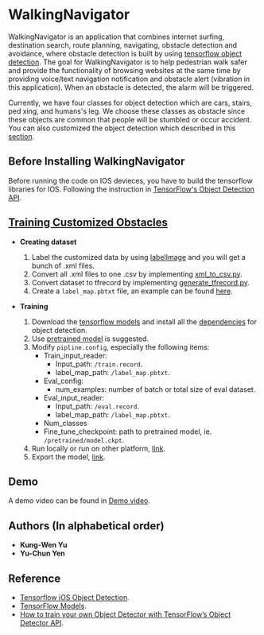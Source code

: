# WalkingNavigator
WalkingNavigator is an application that combines internet surfing, destination search, route planning, navigating, obstacle detection and avoidance, where obstacle detection is built by using [tensorflow object detection](https://github.com/tensorflow/models). The goal for WalkingNavigator is to help pedestrian walk safer and provide the functionality of browsing websites at the same time by providing voice/text navigation notification and obstacle alert (vibration in this application). When an obstacle is detected, the alarm will be triggered.

Currently, we have four classes for object detection which are cars, stairs, ped xing, and humans's leg. We choose these classes as obstacle since these objects are common that people will be stumbled or occur accident. You can also customized the object detection which described in this <a href="object-detection">section</a>.

## Before Installing WalkingNavigator
Before running the code on IOS devieces, you have to build the tensorflow libraries for IOS. Following the instruction in [TensorFlow's Object Detection API](https://github.com/csharpseattle/tensorflowiOS).

## [Training Customized Obstacles](#object-detection)
* **Creating dataset**
  1. Label the customized data by using [labelImage](https://github.com/tzutalin/labelImg#macos) and you will get a bunch of .xml files.
  2. Convert all .xml files to one .csv by implementing [xml_to_csv.py]().
  3. Convert dataset to tfrecord by implementing [generate_tfrecord.py]().
  4. Create a `label_map.pbtxt` file, an example can be found [here]().

* **Training** 
  1. Download the [tensorflow models](https://github.com/tensorflow/models) and install all the [dependencies](https://github.com/tensorflow/models/blob/master/research/object_detection/g3doc/installation.md) for object detection.
  2. Use [pretrained model](https://github.com/tensorflow/models/blob/master/research/object_detection/g3doc/detection_model_zoo.md) is suggested.
  3. Modify `pipline.config`, especially the following items:
      * Train_input_reader:
        * Input_path: `/train.record`.
        * label_map_path: `/label_map.pbtxt`.
      * Eval_config:
        * num_examples: number of batch or total size of eval dataset.
      * Eval_input_reader:
        * Input_path: `/eval.record`.
      	* label_map_path: `/label_map.pbtxt`.
      * Num_classes
      * Fine_tune_checkpoint: path to pretrained model, ie. `/pretrained/model.ckpt`.
  4. Run locally or run on other platform, [link](https://github.com/tensorflow/models/tree/master/research/object_detection/g3doc).
  5. Export the model, [link](https://github.com/tensorflow/models/blob/master/research/object_detection/g3doc/exporting_models.md).
 
## Demo
A demo video can be found in [Demo video](https://www.youtube.com/watch?v=3JGynUHVRZo&feature=youtu.be).

## Authors (In alphabetical order)
* **Kung-Wen Yu** 
* **Yu-Chun Yen** 

## Reference
* [Tensorflow iOS Object Detection](https://github.com/csharpseattle/tensorflowiOS).
* [TensorFlow Models](https://github.com/tensorflow/models).
* [How to train your own Object Detector with TensorFlow’s Object Detector API](https://towardsdatascience.com/how-to-train-your-own-object-detector-with-tensorflows-object-detector-api-bec72ecfe1d9).

